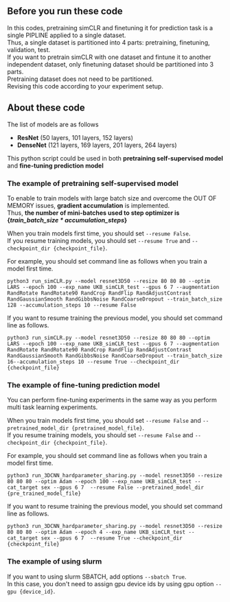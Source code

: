 ## Before you run these code  

In this codes, pretraining simCLR and finetuning it for prediction task is a single PIPLINE applied to a single dataset.  
Thus, a single dataset is partitioned into 4 parts: pretraining, finetuning, validation, test.  
If you want to pretrain simCLR with one dataset and fintune it to another independent dataset, only finetuning dataset should be partitioned into 3 parts.  
Pretraining dataset does not need to be partitioned.  
Revising this code according to your experiment setup.


## About these code
The list of models are as follows 
- **ResNet** (50 layers, 101 layers, 152 layers)
- **DenseNet** (121 layers, 169 layers, 201 layers, 264 layers)

   
This python script could be used in both **pretraining self-supervised model** and **fine-tuning prediction model**  

### The example of pretraining self-supervised model
To enable to train models with large batch size and overcome the OUT OF MEMORY issues, **gradient accumulation** is implemented.  
Thus, **the number of mini-batches used to step optimizer is {*train_batch_size * accumulation_steps*}**

When you train models first time, you should set ```--resume False```.  
If you resume training models, you should set ```--resume True``` and ```--checkpoint_dir {checkpoint_file}```.

For example, you should set command line as follows when you train a model first time.
```
python3 run_simCLR.py --model resnet3D50 --resize 80 80 80 --optim LARS --epoch 100 --exp_name UKB_simCLR_test --gpus 6 7 --augmentation RandRotate RandRotate90 RandCrop RandFlip RandAdjustContrast RandGaussianSmooth RandGibbsNoise RandCoarseDropout --train_batch_size 128 --accumulation_steps 10 --resume False 
```

If you want to resume training the previous model, you should set command line as follows. 
```
python3 run_simCLR.py --model resnet3D50 --resize 80 80 80 --optim LARS --epoch 100 --exp_name UKB_simCLR_test --gpus 6 7 --augmentation RandRotate RandRotate90 RandCrop RandFlip RandAdjustContrast RandGaussianSmooth RandGibbsNoise RandCoarseDropout --train_batch_size 16--accumulation_steps 10 --resume True --checkpoint_dir {checkpoint_file}
```

  
### The example of fine-tuning prediction model
You can perform fine-tuning experiments in the same way as you perform multi task learning experiments.  
  
When you train models first time, you should set ```--resume False``` and ```--pretrained_model_dir {pretrained_model_file}```.  
If you resume training models, you should set ```--resume False``` and ```--checkpoint_dir {checkpoint_file}```.  
  
For example, you should set command line as follows when you train a model first time.  
```
python3 run_3DCNN_hardparameter_sharing.py --model resnet3D50 --resize 80 80 80 --optim Adam --epoch 100 --exp_name UKB_simCLR_test --cat_target sex --gpus 6 7  --resume False --pretrained_model_dir {pre_trained_model_file}
```   
If you want to resume training the previous model, you should set command line as follows.  
```
python3 run_3DCNN_hardparameter_sharing.py --model resnet3D50 --resize 80 80 80 --optim Adam --epoch 4 --exp_name UKB_simCLR_test --cat_target sex --gpus 6 7  --resume True --checkpoint_dir {checkpoint_file}
```  


### The example of using slurm 
If you want to using slurm SBATCH, add options ```--sbatch True```.  
In this case, you don't need to assign gpu device ids by using gpu option ```--gpu {device_id}```.


